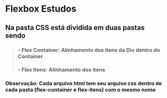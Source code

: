 # Flexbox Estudos

## Na pasta CSS está dividida em duas pastas sendo

> ### - **Flex Container:** Alinhamento dos itens da Div dentro do Container
>
> ### - Flex Itens: Alinhamento dos itens

### Observação: Cada arquivo html tem seu arquivo css dentro de cada pasta (flex-container e flex-itens) com o mesmo nome
